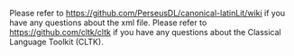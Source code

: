Please refer to https://github.com/PerseusDL/canonical-latinLit/wiki if you have any questions about the xml file. 
Please refer to https://github.com/cltk/cltk if you have any questions about the Classical Language Toolkit (CLTK).
